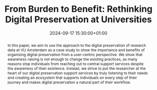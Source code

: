 ---
abstract: In this paper, we aim to use the approach to the digital preservation of
  research data at VU Amsterdam as a case study to show the importance and benefits
  of organising digital preservation from a user-centric perspective. We show that
  awareness raising is not enough to change the existing practices, as many reasons
  stop individuals from reaching out to central support services despite the awareness
  of their existence. Instead, we strive to put the researcher at the heart of our
  digital preservation support services by truly listening to their needs and creating
  an ecosystem that supports individuals on every step of their journey and makes
  digital preservation a natural part of their workflow.
creators:
- Anna Dubov
date: 2024-09-17 15:30:00+01:00
document_url: https://doi.org/10.21428/5676bf2d.32042b9c
grand_parent: iPRES
institutions: []
keywords:
- governance, resourcing, and management for dp
- start 2 preserve
landing_page_url: https://ipres2024.pubpub.org/pub/s1b2dny0/
language: eng
layout: publication
license: Creative Commons Zero (CC0-1.0)
notes_url: https://docs.google.com/document/d/1i2ShWBaYzmV40wNxtwDicNe-GQ175UUCG3d8UwGMAcM/edit#heading=h.aar4tupij1po
parent: iPRES 2024
publication_type: paper
size: null
slides_url: https://zenodo.org/records/13896102
source_name: iPRES
stream_url: https://www.archief.vlaanderen.be/archief/records/dossiers/5acb210228ce4315ae650812d056a482329eb83ed2dc42398a51505dc153be81/documents/95865e17157e40d1b3947dd335e3fe715db4d3dd8b4b4c47bc17ba880d15dd38
title: 'From Burden to Benefit: Rethinking Digital Preservation at Universities'
year: 2024
---